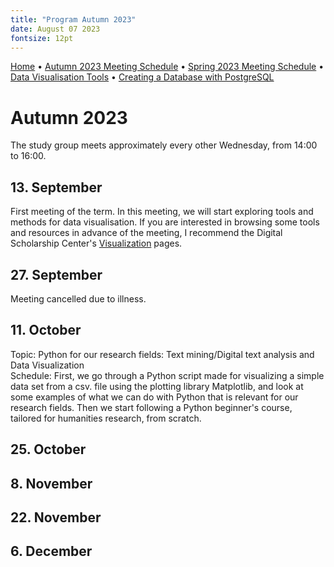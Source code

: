 ```yaml
---
title: "Program Autumn 2023"
date: August 07 2023
fontsize: 12pt
---
```


[Home](/) &bull; [Autumn 2023 Meeting Schedule](/ProgramAutumn23.md) &bull; [Spring 2023 Meeting Schedule](/ProgramSpring23.md) &bull; [Data Visualisation Tools](/DataVisualisation.md) &bull; [Creating a Database with PostgreSQL](/PostgreSQL1.md) 


# Autumn 2023

The study group meets approximately every other Wednesday, from 14:00 to 16:00.

## 13. September
First meeting of the term. In this meeting, we will start exploring tools and methods for data visualisation. If you are interested in browsing some tools and resources in advance of the meeting, I recommend the Digital Scholarship Center's [Visualization](https://www.ub.uio.no/english/libraries/dsc/research-methods/visualization/) pages.

## 27. September
Meeting cancelled due to illness.

## 11. October
Topic: Python for our research fields: Text mining/Digital text analysis and Data Visualization
<br>
Schedule: First, we go through a Python script made for visualizing a simple data set from a csv. file using the plotting library Matplotlib, and look at some examples of what we can do with Python that is relevant for our research fields. 
Then we start following a Python beginner's course, tailored for humanities research, from scratch. 

## 25. October


## 8. November


## 22. November


## 6. December

